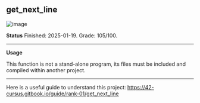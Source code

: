 get_next_line
-------
![image](https://github.com/user-attachments/assets/ec85dab8-bb71-405b-9f51-da7fb633399c)


**Status**
Finished: 2025-01-19. Grade: 105/100.

-------
**Usage**

This function is not a stand-alone program, its files must be included and compiled within another project.


-------

Here is a useful guide to understand this project: https://42-cursus.gitbook.io/guide/rank-01/get_next_line
